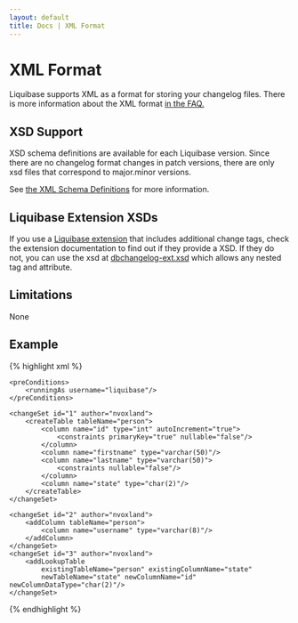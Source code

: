```yaml
---
layout: default
title: Docs | XML Format 
---
```


# XML Format

Liquibase supports XML as a format for storing your changelog files. There is more information about the XML format [in the FAQ.](/faq.html#what-is-all-that-stuff-at-the-beginning-of-my-xml-changelog)

## XSD Support

XSD schema definitions are available for each Liquibase version. Since there are no changelog format changes in patch versions, there are only xsd files that correspond to major.minor versions.

See [the XML Schema Definitions](/xml/ns/dbchangelog/) for more information.

## Liquibase Extension XSDs

If you use a [Liquibase extension](../extensions/index.html) that includes additional change tags, check the extension documentation to find out if they provide a XSD.
If they do not, you can use the xsd at [dbchangelog-ext.xsd](/xml/ns/dbchangelog/dbchangelog-ext.xsd) which allows any nested tag and attribute.

## Limitations

None

## Example

{% highlight xml %}
<?xml version="1.0" encoding="UTF-8"?>

<databaseChangeLog
        xmlns="http://www.liquibase.org/xml/ns/dbchangelog"
        xmlns:xsi="http://www.w3.org/2001/XMLSchema-instance"
        xmlns:ext="http://www.liquibase.org/xml/ns/dbchangelog-ext"
        xsi:schemaLocation="http://www.liquibase.org/xml/ns/dbchangelog http://www.liquibase.org/xml/ns/dbchangelog/dbchangelog-3.8.xsd
        http://www.liquibase.org/xml/ns/dbchangelog-ext http://www.liquibase.org/xml/ns/dbchangelog/dbchangelog-ext.xsd">

    <preConditions>
        <runningAs username="liquibase"/>
    </preConditions>

    <changeSet id="1" author="nvoxland">
        <createTable tableName="person">
            <column name="id" type="int" autoIncrement="true">
                <constraints primaryKey="true" nullable="false"/>
            </column>
            <column name="firstname" type="varchar(50)"/>
            <column name="lastname" type="varchar(50)">
                <constraints nullable="false"/>
            </column>
            <column name="state" type="char(2)"/>
        </createTable>
    </changeSet>

    <changeSet id="2" author="nvoxland">
        <addColumn tableName="person">
            <column name="username" type="varchar(8)"/>
        </addColumn>
    </changeSet>
    <changeSet id="3" author="nvoxland">
        <addLookupTable
            existingTableName="person" existingColumnName="state"
            newTableName="state" newColumnName="id" newColumnDataType="char(2)"/>
    </changeSet>

</databaseChangeLog>

{% endhighlight %}
